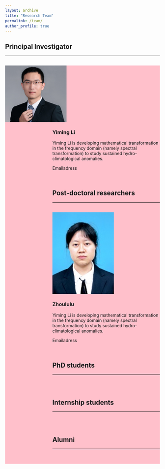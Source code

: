 ```yaml
---
layout: archive
title: "Research Team"
permalink: /team/
author_profile: true
---
```


<style>
.members{
    background-color:pink;
    width:600px
    boarder:solid 1px gray;
    overflow:hidden;
}
.pic{
    width:200px;
    float:left;
}
.pic img{
display:block;
width:200px
}
.text{
    background-colar:green;
    width:350px;
    float:right;
}
</style>

<hr-bold>
<h2>Principal Investigator</h2>
<hr><br>
<div class="members">
<div class="pic">
<img src="/images/LYM.png" alt="" />
</div>
<div class="text">
<h3>Yiming Li</h3>
<p>Yiming Li is developing mathematical transformation in the frequency domain (namely spectral transformation) to study sustained hydro-climatological anomalies.</p>

<p>Emailadress</p>

<br>

<hr-bold>
<h2>Post-doctoral researchers</h2>
<hr><br>
<div class="members">
<div class="pic">
<img src="/images/zhoululu.jpg" alt="" />
</div>
<div class="text">
<h3>Zhoululu</h3>
<p>Yiming Li is developing mathematical transformation in the frequency domain (namely spectral transformation) to study sustained hydro-climatological anomalies.</p>

<p>Emailadress</p>

<br>

<hr-bold>
<h2>PhD students</h2>
<hr><br>

<br>


<hr-bold>
<h2>Internship students</h2>
<hr><br>

<br>

<hr-bold>
<h2>Alumni</h2>
<hr><br>

<br>
